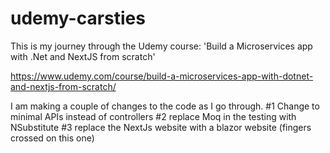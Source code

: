 # udemy-carsties

This is my journey through the Udemy course:
'Build a Microservices app with .Net and NextJS from scratch' 

https://www.udemy.com/course/build-a-microservices-app-with-dotnet-and-nextjs-from-scratch/

I am making a couple of changes to the code as I go through.
#1 Change to minimal APIs instead of controllers
#2 replace Moq in the testing with NSubstitute
#3 replace the NextJs website with a blazor website (fingers crossed on this one)
